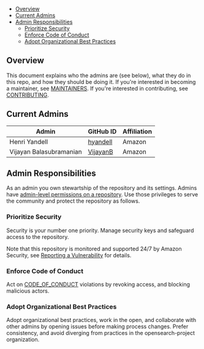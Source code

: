 - [Overview](#overview)
- [Current Admins](#current-admins)
- [Admin Responsibilities](#admin-responsibilities)
  - [Prioritize Security](#prioritize-security)
  - [Enforce Code of Conduct](#enforce-code-of-conduct)
  - [Adopt Organizational Best Practices](#adopt-organizational-best-practices)
## Overview

This document explains who the admins are (see below), what they do in this repo, and how they should be doing it. If you're interested in becoming a maintainer, see [MAINTAINERS](MAINTAINERS.md). If you're interested in contributing, see [CONTRIBUTING](CONTRIBUTING.md).

## Current Admins

| Admin                    | GitHub ID                               | Affiliation |
| ------------------------ | --------------------------------------- | ----------- |
| Henri Yandell            | [hyandell](https://github.com/hyandell) | Amazon      |
| Vijayan Balasubramanian  | [VijayanB](https://github.com/VijayanB) | Amazon      |


## Admin Responsibilities

As an admin you own stewartship of the repository and its settings. Admins have [admin-level permissions on a repository](https://docs.github.com/en/organizations/managing-access-to-your-organizations-repositories/repository-permission-levels-for-an-organization). Use those privileges to serve the community and protect the repository as follows.

### Prioritize Security

Security is your number one priority. Manage security keys and safeguard access to the repository.

Note that this repository is monitored and supported 24/7 by Amazon Security, see [Reporting a Vulnerability](SECURITY.md) for details.

### Enforce Code of Conduct

Act on [CODE_OF_CONDUCT](CODE_OF_CONDUCT.md) violations by revoking access, and blocking malicious actors.

### Adopt Organizational Best Practices

Adopt organizational best practices, work in the open, and collaborate with other admins by opening issues before making process changes. Prefer consistency, and avoid diverging from practices in the opensearch-project organization.
